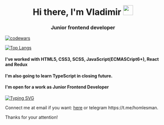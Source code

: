 <h1 align="center">Hi there, I'm <span color="#36BCF7FF">Vladimir</span>
<img src="https://github.com/blackcater/blackcater/raw/main/images/Hi.gif" height="32"/></h1>
<h3 align="center">Junior frontend developer</h3>

[![codewars](https://www.codewars.com/users/Pirate_of_dark_water/badges/large)](https://www.codewars.com/users/username)

[![Top Langs](https://github-readme-stats.vercel.app/api/top-langs/?username=vladimirplyukhin89)](https://github.com/anuraghazra/github-readme-stats)


<h4>I've worked with HTML5, CSS3, SCSS, JavaScript(ECMASCript6+), React and Redux</h4>
<h4>I'm also going to learn TypeScript in closing future.</h4>
<h4>I'm open for a work as Junior Frontend Developer</h4>

[![Typing SVG](https://readme-typing-svg.herokuapp.com?color=%2336BCF7&lines=I+really+like+coding)](https://git.io/typing-svg)

<p>Connect me at email if you want: <a href="mailto:vladimirplyukhin89@gmail.com">here</a>
or telegram https://t.me/homlesman.</p>
<p>Thanks for your attention!</p>


